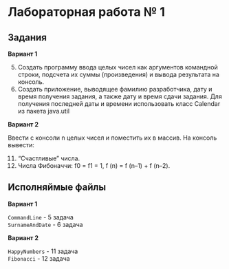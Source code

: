 # Лабораторная работа № 1
## Задания

**Вариант 1**

5. Создать программу ввода целых чисел как аргументов командной строки, подсчета их суммы (произведения) и вывода 
результата на консоль.
6. Создать приложение, выводящее фамилию разработчика, дату и время получения задания, а также дату и время сдачи 
задания. Для получения последней даты и времени использовать класс Calendar из пакета java.util

**Вариант 2**

Ввести с консоли n целых чисел и поместить их в массив. На консоль вывести:

11. “Счастливые” числа.
12. Числа Фибоначчи: f0 = f1 = 1, f (n) = f (n–1) + f (n–2).

## Исполняймые файлы

**Вариант 1**

`CommandLine` - 5 задача  
`SurnameAndDate` - 6 задача

**Вариант 2**

`HappyNumbers` - 11 задача  
`Fibonacci` - 12 задача  